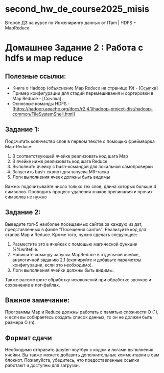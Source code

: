 # second_hw_de_course2025_misis
   Второе ДЗ на курсе по Инженирингу данных от ITam | HDFS + MapReduce

# Домашнее Задание 2 : Работа с hdfs и map reduce

## Полезные ссылки:

- Книга о Hadoop (объяснение Map Reduce на странице 19) - [[Ссылка](https://hadoop.apache.org/docs/r2.4.1/hadoop-project-dist/hadoop-common/FileSystemShell.html)]
- Пример конфигурации для стадий перемешивания и сортировки в Map Reduce - [Ссылка]
- Основные команды HDFS - [https://hadoop.apache.org/docs/r2.4.1/hadoop-project-dist/hadoop-common/FileSystemShell.html]

## Задание 1:

Подсчитать количество слов в первом тексте с помощью фреймворка Map-Reduce:

1. В соответствующей ячейке реализовать код шага Map
2. В ячейке ниже реализовать код шага Reduce
3. Выполнить ячейку с bash-командой для локальной самопроверки
4. Запустить bash-скрипт для запуска MR-таска
5. Логи выполнения ячеек должны быть видимы
   
Важно: подсчитывайте число только тех слов, длина которых больше 4 символов.
Проводить процесс удаления знаков препинания и прочих символов не нужно

## Задание 2:

Выведите топ-5 наиболее посещаемых сайтов за каждую из дат, представленных в файле "Посещения сайтов". Реализуйте код для этапов Map и Reduce. Кроме того, нужно сделать следующее:

1. Разместите это в ячейках с помощью магической функции %%writefile.
2. Напишите команду запуска MapReduce в отдельной ячейке, аналогичной заданию 2.1 (скопируйте и добавьте параметры конфигурации, если это необходимо).
3. Логи выполнения ячейки должны быть видимы.

Также рассмотрите обработку исключений при обработке звонков и сохранение в лог-файлах.

## Важное замечание:

Программы Map и Reduce должны работать с памятью сложности O (1), и если вы собираетесь создать список данных, то он не должен быть размера O (n).

## Формат сдачи

Необходимо отправить jupyter-ноутбук с кодом и логами выполнения ячейки. Вы также можете добавить дополнительные комментарии в сам блокнот.
Пожалуйста, убедитесь, что предоставленные ссылки работают и доступны для загрузки.
